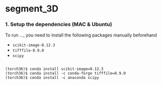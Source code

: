 # segment_3D

### 1. Setup the dependencies (MAC & Ubuntu)
To run ..., you need to install the following packages manually beforehand


* `scikit-image-0.12.3`
* `tifffile-0.9.0`
* `scipy`
```

(torch36)$ conda install scikit-image=0.12.3
(torch36)$ conda install -c conda-forge tifffile=0.9.0
(torch36)$ conda install -c anaconda scipy
